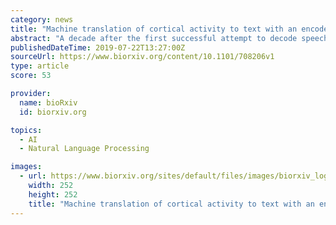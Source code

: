 ```yaml
---
category: news
title: "Machine translation of cortical activity to text with an encoder-decoder framework"
abstract: "A decade after the first successful attempt to decode speech directly from human brain signals, accuracy and speed remain far below that of natural speech or typing. Here we show how to achieve high accuracy from the electrocorticogram at natural-speech ..."
publishedDateTime: 2019-07-22T13:27:00Z
sourceUrl: https://www.biorxiv.org/content/10.1101/708206v1
type: article
score: 53

provider:
  name: bioRxiv
  id: biorxiv.org

topics:
  - AI
  - Natural Language Processing

images:
  - url: https://www.biorxiv.org/sites/default/files/images/biorxiv_logo_homepage7-5-small.png
    width: 252
    height: 252
    title: "Machine translation of cortical activity to text with an encoder-decoder framework"
---
```

